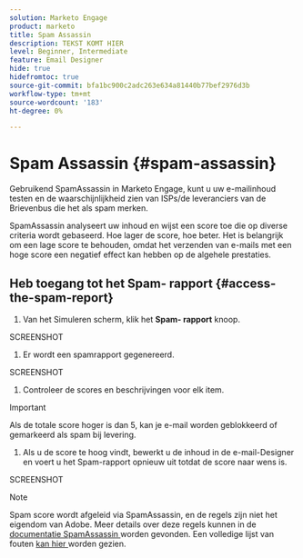 ```yaml
---
solution: Marketo Engage
product: marketo
title: Spam Assassin
description: TEKST KOMT HIER
level: Beginner, Intermediate
feature: Email Designer
hide: true
hidefromtoc: true
source-git-commit: bfa1bc900c2adc263e634a81440b77bef2976d3b
workflow-type: tm+mt
source-wordcount: '183'
ht-degree: 0%

---
```


# Spam Assassin {#spam-assassin}

Gebruikend SpamAssassin in Marketo Engage, kunt u uw e-mailinhoud testen en de waarschijnlijkheid zien van ISPs/de leveranciers van de Brievenbus die het als spam merken.

SpamAssassin analyseert uw inhoud en wijst een score toe die op diverse criteria wordt gebaseerd. Hoe lager de score, hoe beter. Het is belangrijk om een lage score te behouden, omdat het verzenden van e-mails met een hoge score een negatief effect kan hebben op de algehele prestaties.

## Heb toegang tot het Spam- rapport {#access-the-spam-report}

1. Van het Simuleren scherm, klik het **Spam- rapport** knoop.

SCREENSHOT

1. Er wordt een spamrapport gegenereerd.

SCREENSHOT

1. Controleer de scores en beschrijvingen voor elk item.

>[!IMPORTANT]
>
>Als de totale score hoger is dan 5, kan je e-mail worden geblokkeerd of gemarkeerd als spam bij levering.

1. Als u de score te hoog vindt, bewerkt u de inhoud in de e-mail-Designer en voert u het Spam-rapport opnieuw uit totdat de score naar wens is.

SCREENSHOT

>[!NOTE]
>
>Spam score wordt afgeleid via SpamAssassin, en de regels zijn niet het eigendom van Adobe. Meer details over deze regels kunnen in de [ documentatie SpamAssassin ](https://spamassassin.apache.org/#_blank) worden gevonden. Een volledige lijst van fouten [ kan hier ](https://spamassassin.apache.org/old/tests_3_0_x.html?utm_source=chatgpt.com) worden gezien.
